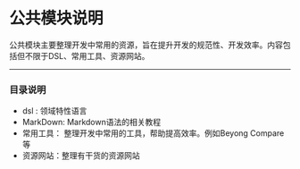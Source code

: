 # 公共模块说明
公共模块主要整理开发中常用的资源，旨在提升开发的规范性、开发效率。内容包括但不限于DSL、常用工具、资源网站。  

  * * *
  
### 目录说明

- dsl : 领域特性语言
- MarkDown: Markdown语法的相关教程
- 常用工具： 整理开发中常用的工具，帮助提高效率。例如Beyong Compare等
- 资源网站：整理有干货的资源网站
